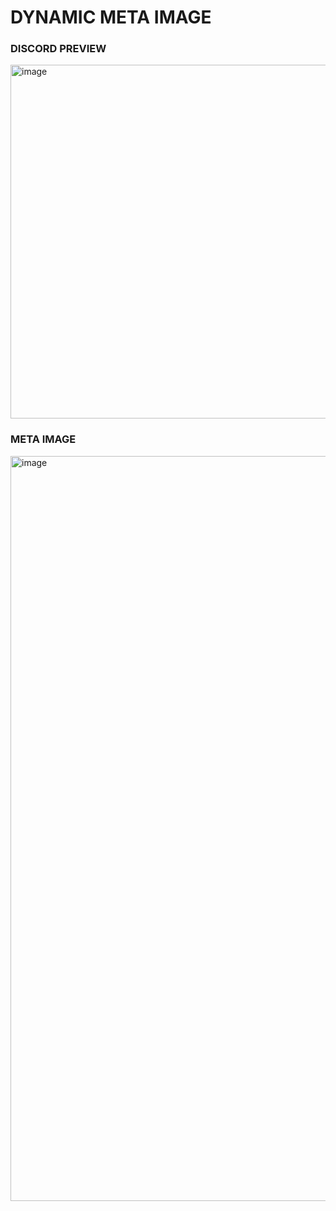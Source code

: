 # DYNAMIC META IMAGE

### DISCORD PREVIEW
<img width="566" alt="image" src="https://github.com/RahulNavneeth/hereisasummaprojectformetaimage/assets/50259284/d815b028-7c45-46f0-a57b-0a9b589b0f81">

### META IMAGE
<img width="1192" alt="image" src="https://github.com/RahulNavneeth/hereisasummaprojectformetaimage/assets/50259284/2ae0a7f4-5a7b-4dfe-9f5a-ac419e62d4ed">
